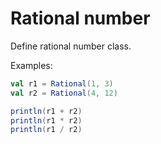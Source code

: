 # Rational number

Define rational number class.

Examples:

```scala
val r1 = Rational(1, 3)
val r2 = Rational(4, 12)

println(r1 + r2)
println(r1 * r2)
println(r1 / r2)
```

